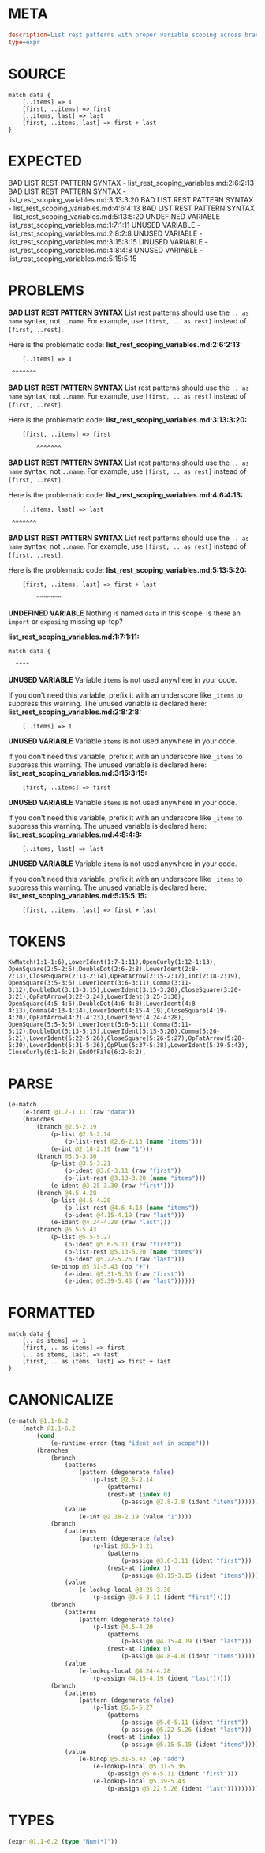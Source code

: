 # META
~~~ini
description=List rest patterns with proper variable scoping across branches
type=expr
~~~
# SOURCE
~~~roc
match data {
    [..items] => 1
    [first, ..items] => first
    [..items, last] => last
    [first, ..items, last] => first + last
}
~~~
# EXPECTED
BAD LIST REST PATTERN SYNTAX - list_rest_scoping_variables.md:2:6:2:13
BAD LIST REST PATTERN SYNTAX - list_rest_scoping_variables.md:3:13:3:20
BAD LIST REST PATTERN SYNTAX - list_rest_scoping_variables.md:4:6:4:13
BAD LIST REST PATTERN SYNTAX - list_rest_scoping_variables.md:5:13:5:20
UNDEFINED VARIABLE - list_rest_scoping_variables.md:1:7:1:11
UNUSED VARIABLE - list_rest_scoping_variables.md:2:8:2:8
UNUSED VARIABLE - list_rest_scoping_variables.md:3:15:3:15
UNUSED VARIABLE - list_rest_scoping_variables.md:4:8:4:8
UNUSED VARIABLE - list_rest_scoping_variables.md:5:15:5:15
# PROBLEMS
**BAD LIST REST PATTERN SYNTAX**
List rest patterns should use the `.. as name` syntax, not `..name`.
For example, use `[first, .. as rest]` instead of `[first, ..rest]`.

Here is the problematic code:
**list_rest_scoping_variables.md:2:6:2:13:**
```roc
    [..items] => 1
```
     ^^^^^^^


**BAD LIST REST PATTERN SYNTAX**
List rest patterns should use the `.. as name` syntax, not `..name`.
For example, use `[first, .. as rest]` instead of `[first, ..rest]`.

Here is the problematic code:
**list_rest_scoping_variables.md:3:13:3:20:**
```roc
    [first, ..items] => first
```
            ^^^^^^^


**BAD LIST REST PATTERN SYNTAX**
List rest patterns should use the `.. as name` syntax, not `..name`.
For example, use `[first, .. as rest]` instead of `[first, ..rest]`.

Here is the problematic code:
**list_rest_scoping_variables.md:4:6:4:13:**
```roc
    [..items, last] => last
```
     ^^^^^^^


**BAD LIST REST PATTERN SYNTAX**
List rest patterns should use the `.. as name` syntax, not `..name`.
For example, use `[first, .. as rest]` instead of `[first, ..rest]`.

Here is the problematic code:
**list_rest_scoping_variables.md:5:13:5:20:**
```roc
    [first, ..items, last] => first + last
```
            ^^^^^^^


**UNDEFINED VARIABLE**
Nothing is named `data` in this scope.
Is there an `import` or `exposing` missing up-top?

**list_rest_scoping_variables.md:1:7:1:11:**
```roc
match data {
```
      ^^^^


**UNUSED VARIABLE**
Variable ``items`` is not used anywhere in your code.

If you don't need this variable, prefix it with an underscore like `_items` to suppress this warning.
The unused variable is declared here:
**list_rest_scoping_variables.md:2:8:2:8:**
```roc
    [..items] => 1
```
       


**UNUSED VARIABLE**
Variable ``items`` is not used anywhere in your code.

If you don't need this variable, prefix it with an underscore like `_items` to suppress this warning.
The unused variable is declared here:
**list_rest_scoping_variables.md:3:15:3:15:**
```roc
    [first, ..items] => first
```
              


**UNUSED VARIABLE**
Variable ``items`` is not used anywhere in your code.

If you don't need this variable, prefix it with an underscore like `_items` to suppress this warning.
The unused variable is declared here:
**list_rest_scoping_variables.md:4:8:4:8:**
```roc
    [..items, last] => last
```
       


**UNUSED VARIABLE**
Variable ``items`` is not used anywhere in your code.

If you don't need this variable, prefix it with an underscore like `_items` to suppress this warning.
The unused variable is declared here:
**list_rest_scoping_variables.md:5:15:5:15:**
```roc
    [first, ..items, last] => first + last
```
              


# TOKENS
~~~zig
KwMatch(1:1-1:6),LowerIdent(1:7-1:11),OpenCurly(1:12-1:13),
OpenSquare(2:5-2:6),DoubleDot(2:6-2:8),LowerIdent(2:8-2:13),CloseSquare(2:13-2:14),OpFatArrow(2:15-2:17),Int(2:18-2:19),
OpenSquare(3:5-3:6),LowerIdent(3:6-3:11),Comma(3:11-3:12),DoubleDot(3:13-3:15),LowerIdent(3:15-3:20),CloseSquare(3:20-3:21),OpFatArrow(3:22-3:24),LowerIdent(3:25-3:30),
OpenSquare(4:5-4:6),DoubleDot(4:6-4:8),LowerIdent(4:8-4:13),Comma(4:13-4:14),LowerIdent(4:15-4:19),CloseSquare(4:19-4:20),OpFatArrow(4:21-4:23),LowerIdent(4:24-4:28),
OpenSquare(5:5-5:6),LowerIdent(5:6-5:11),Comma(5:11-5:12),DoubleDot(5:13-5:15),LowerIdent(5:15-5:20),Comma(5:20-5:21),LowerIdent(5:22-5:26),CloseSquare(5:26-5:27),OpFatArrow(5:28-5:30),LowerIdent(5:31-5:36),OpPlus(5:37-5:38),LowerIdent(5:39-5:43),
CloseCurly(6:1-6:2),EndOfFile(6:2-6:2),
~~~
# PARSE
~~~clojure
(e-match
	(e-ident @1.7-1.11 (raw "data"))
	(branches
		(branch @2.5-2.19
			(p-list @2.5-2.14
				(p-list-rest @2.6-2.13 (name "items")))
			(e-int @2.18-2.19 (raw "1")))
		(branch @3.5-3.30
			(p-list @3.5-3.21
				(p-ident @3.6-3.11 (raw "first"))
				(p-list-rest @3.13-3.20 (name "items")))
			(e-ident @3.25-3.30 (raw "first")))
		(branch @4.5-4.28
			(p-list @4.5-4.20
				(p-list-rest @4.6-4.13 (name "items"))
				(p-ident @4.15-4.19 (raw "last")))
			(e-ident @4.24-4.28 (raw "last")))
		(branch @5.5-5.43
			(p-list @5.5-5.27
				(p-ident @5.6-5.11 (raw "first"))
				(p-list-rest @5.13-5.20 (name "items"))
				(p-ident @5.22-5.26 (raw "last")))
			(e-binop @5.31-5.43 (op "+")
				(e-ident @5.31-5.36 (raw "first"))
				(e-ident @5.39-5.43 (raw "last"))))))
~~~
# FORMATTED
~~~roc
match data {
	[.. as items] => 1
	[first, .. as items] => first
	[.. as items, last] => last
	[first, .. as items, last] => first + last
}
~~~
# CANONICALIZE
~~~clojure
(e-match @1.1-6.2
	(match @1.1-6.2
		(cond
			(e-runtime-error (tag "ident_not_in_scope")))
		(branches
			(branch
				(patterns
					(pattern (degenerate false)
						(p-list @2.5-2.14
							(patterns)
							(rest-at (index 0)
								(p-assign @2.8-2.8 (ident "items"))))))
				(value
					(e-int @2.18-2.19 (value "1"))))
			(branch
				(patterns
					(pattern (degenerate false)
						(p-list @3.5-3.21
							(patterns
								(p-assign @3.6-3.11 (ident "first")))
							(rest-at (index 1)
								(p-assign @3.15-3.15 (ident "items"))))))
				(value
					(e-lookup-local @3.25-3.30
						(p-assign @3.6-3.11 (ident "first")))))
			(branch
				(patterns
					(pattern (degenerate false)
						(p-list @4.5-4.20
							(patterns
								(p-assign @4.15-4.19 (ident "last")))
							(rest-at (index 0)
								(p-assign @4.8-4.8 (ident "items"))))))
				(value
					(e-lookup-local @4.24-4.28
						(p-assign @4.15-4.19 (ident "last")))))
			(branch
				(patterns
					(pattern (degenerate false)
						(p-list @5.5-5.27
							(patterns
								(p-assign @5.6-5.11 (ident "first"))
								(p-assign @5.22-5.26 (ident "last")))
							(rest-at (index 1)
								(p-assign @5.15-5.15 (ident "items"))))))
				(value
					(e-binop @5.31-5.43 (op "add")
						(e-lookup-local @5.31-5.36
							(p-assign @5.6-5.11 (ident "first")))
						(e-lookup-local @5.39-5.43
							(p-assign @5.22-5.26 (ident "last")))))))))
~~~
# TYPES
~~~clojure
(expr @1.1-6.2 (type "Num(*)"))
~~~
